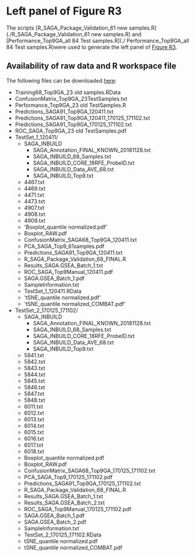 # Left panel of Figure R3
The scripts [R_SAGA_Package_Validation_61 new samples.R](./R_SAGA_Package_Validation_61 new samples.R) and [Performance_Top9GA_all 84 Test samples.R](./ Performance_Top9GA_all 84 Test samples.R)were used to generate the left panel of [Figure R3](../Performances_TestSets_SAGAold.png).
## Availability of raw data and R workspace file

The following files can be downloaded [here]( https://owncloud.gwdg.de/index.php/s/X96Qky3BNxdj2Wt):
*	Training68_Top9GA_23 old samples.RData
*	ConfusionMatrix_Top9GA_23TestSamples.txt
*	Performance_Top9GA_23 old TestSamples.R
*	Predictions_SAGA91_Top9GA_120411.txt
*	Predictions_SAGA91_Top9GA_120411_170125_171102.txt
*	Predictions_SAGA91_Top9GA_170125_171102.txt
*	ROC_SAGA_Top9GA_23 old TestSamples.pdf
*	TestSet_1_120411/
    *	SAGA_INBUILD
        *	SAGA_Annotation_FINAL_KNOWN_20181128.txt
        *	SAGA_INBUILD_68_Samples.txt
        *	SAGA_INBUILD_CORE_18RFE_ProbeID.txt
        *	SAGA_INBUILD_Data_AVE_68.txt
        *	SAGA_INBUILD_Top9.txt
    *	4467.txt
    *	4469.txt
    *	4471.txt
    *	4473.txt
    *	4907.txt
    *	4908.txt
    *	4909.txt
    *	'Boxplot_quantile normalized.pdf'
    *	Boxplot_RAW.pdf
    *	ConfusionMatrix_SAGA68_Top9GA_120411.txt
    *	PCA_SAGA_Top9_61samples.pdf
    *	Predictions_SAGA91_Top9GA_120411.txt
    *	R_SAGA_Package_Validation_68_FINAL.R
    *	Results_SAGA.GSEA_Batch_1.txt
    *	ROC_SAGA_Top9Manual_120411.pdf
    *	SAGA.GSEA_Batch_1.pdf
    *	SampleInformation.txt
    *	TestSet_1_120411.RData
    *	'tSNE_quantile normalized.pdf'
    *	'tSNE_quantile normalized_COMBAT.pdf'
*	TestSet_2_170125_171102/ 
     *	SAGA_INBUILD
         *	SAGA_Annotation_FINAL_KNOWN_20181128.txt
         *	SAGA_INBUILD_68_Samples.txt
         *	SAGA_INBUILD_CORE_18RFE_ProbeID.txt
         *	SAGA_INBUILD_Data_AVE_68.txt
         *	SAGA_INBUILD_Top9.txt
    *	5841.txt
    *	5842.txt
    *	5843.txt
    *	5844.txt
    *	5845.txt
    *	5846.txt
    *	5847.txt
    *	5848.txt
    *	6011.txt
    *	6012.txt
    *	6013.txt
    *	6014.txt
    *	6015.txt
    *	6016.txt
    *	6017.txt
    *	6018.txt
    *	Boxplot_quantile normalized.pdf
    *	Boxplot_RAW.pdf
    *	ConfusionMatrix_SAGA68_Top9GA_170125_171102.txt
    *	PCA_SAGA_Top9_170125_171102.pdf
    *	Predictions_SAGA91_Top9GA_170125_171102.txt
    *	R_SAGA_Package_Validation_68_FINAL.R
    *	Results_SAGA.GSEA_Batch_1.txt
    *	Results_SAGA.GSEA_Batch_2.txt
    *	ROC_SAGA_Top9Manual_170125_171102.pdf
    *	SAGA.GSEA_Batch_1.pdf
    *	SAGA.GSEA_Batch_2.pdf
    *	SampleInformation.txt
    *	TestSet_2_170125_171102.RData
    *	tSNE_quantile normalized.pdf
    *	tSNE_quantile normalized_COMBAT.pdf
